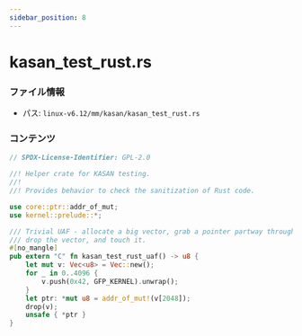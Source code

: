 ```yaml
---
sidebar_position: 8
---
```

# kasan_test_rust.rs

### ファイル情報

- パス: `linux-v6.12/mm/kasan/kasan_test_rust.rs`

### コンテンツ

```rs
// SPDX-License-Identifier: GPL-2.0

//! Helper crate for KASAN testing.
//!
//! Provides behavior to check the sanitization of Rust code.

use core::ptr::addr_of_mut;
use kernel::prelude::*;

/// Trivial UAF - allocate a big vector, grab a pointer partway through,
/// drop the vector, and touch it.
#[no_mangle]
pub extern "C" fn kasan_test_rust_uaf() -> u8 {
    let mut v: Vec<u8> = Vec::new();
    for _ in 0..4096 {
        v.push(0x42, GFP_KERNEL).unwrap();
    }
    let ptr: *mut u8 = addr_of_mut!(v[2048]);
    drop(v);
    unsafe { *ptr }
}

```
